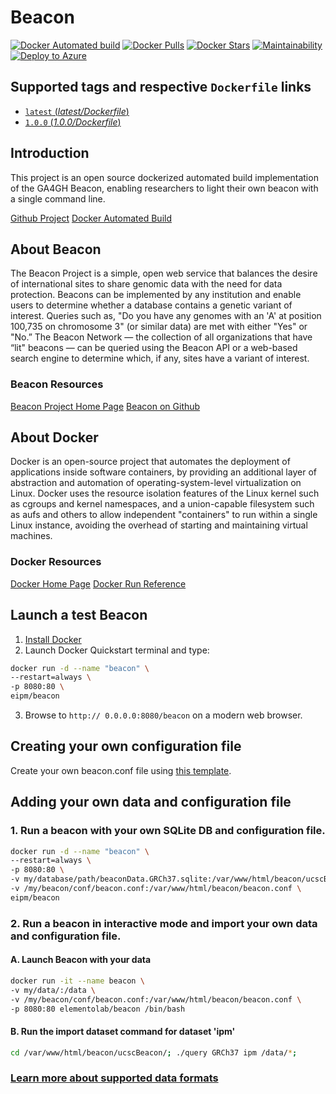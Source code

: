 # Beacon

[![Docker Automated build](https://img.shields.io/docker/automated/jrottenberg/ffmpeg.svg)](https://hub.docker.com/r/eipm/beacon/) [![Docker Pulls](https://img.shields.io/docker/pulls/eipm/beacon.svg)](https://hub.docker.com/r/elementolab/beacon/) [![Docker Stars](https://img.shields.io/docker/stars/eipm/beacon.svg)](https://hub.docker.com/r/eipm/beacon/)
[![Maintainability](https://api.codeclimate.com/v1/badges/b3607af6a3051d8df2eb/maintainability)](https://codeclimate.com/github/eipm/beacon/maintainability)
[![Deploy to Azure](http://azuredeploy.net/deploybutton.png)](https://azuredeploy.net/)

## Supported tags and respective `Dockerfile` links

- [`latest` (*latest/Dockerfile*)](https://github.com/eipm/beacon/blob/master/Dockerfile)
- [`1.0.0` (*1.0.0/Dockerfile*)](https://github.com/eipm/beacon/blob/1d12dba679b013b8f4a679f492d8f29906b7d678/Dockerfile)

## Introduction

This project is an open source dockerized automated build implementation of the GA4GH Beacon, enabling researchers to light their own beacon with a single command line.

[Github Project](https://github.com/eipm/beacon)
[Docker Automated Build](https://hub.docker.com/r/eipm/beacon/)

## About Beacon

The Beacon Project is a simple, open web service that balances the desire of international sites to share genomic data with the need for data protection. Beacons can be implemented by any institution and enable users to determine whether a database contains a genetic variant of interest. Queries such as, "Do you have any genomes with an 'A' at position 100,735 on chromosome 3" (or similar data) are met with either "Yes" or "No.” The Beacon Network — the collection of all organizations that have “lit" beacons — can be queried using the Beacon API or a web-based search engine to determine which, if any, sites have a variant of interest.

### Beacon Resources

[Beacon Project Home Page](http://ga4gh.org/#/beacon)
[Beacon on Github](https://github.com/maximilianh/ucscBeacon)

## About Docker

Docker is an open-source project that automates the deployment of applications inside software containers, by providing an additional layer of abstraction and automation of operating-system-level virtualization on Linux. Docker uses the resource isolation features of the Linux kernel such as cgroups and kernel namespaces, and a union-capable filesystem such as aufs and others to allow independent "containers" to run within a single Linux instance, avoiding the overhead of starting and maintaining virtual machines.

### Docker Resources

[Docker Home Page](https://www.docker.com)
[Docker Run Reference](https://docs.docker.com/engine/reference/run/)

## Launch a test Beacon

1. [Install Docker](https://www.docker.com)
2. Launch Docker Quickstart terminal and type:

```bash
docker run -d --name "beacon" \
--restart=always \
-p 8080:80 \
eipm/beacon
```

3. Browse to ```http:// 0.0.0.0:8080/beacon``` on a modern web browser.

## Creating your own configuration file

Create your own beacon.conf file using [this template](https://github.com/ElementoLab/beacon/blob/master/config/beacon.conf).

## Adding your own data and configuration file

### 1. Run a beacon with your own SQLite DB and configuration file.

```bash
docker run -d --name "beacon" \
--restart=always \
-p 8080:80 \
-v my/database/path/beaconData.GRCh37.sqlite:/var/www/html/beacon/ucscBeacon/beaconData.GRCh37.sqlite \
-v /my/beacon/conf/beacon.conf:/var/www/html/beacon/beacon.conf \
eipm/beacon
```

### 2. Run a beacon in interactive mode and import your own data and configuration file.

#### A. Launch Beacon with your data

```bash
docker run -it --name beacon \
-v my/data/:/data \
-v /my/beacon/conf/beacon.conf:/var/www/html/beacon/beacon.conf \
-p 8080:80 elementolab/beacon /bin/bash
```

#### B. Run the import dataset command for dataset 'ipm'

```bash
cd /var/www/html/beacon/ucscBeacon/; ./query GRCh37 ipm /data/*;
```

### [Learn more about supported data formats](https://github.com/maximilianh/ucscBeacon#adding-your-own-data)